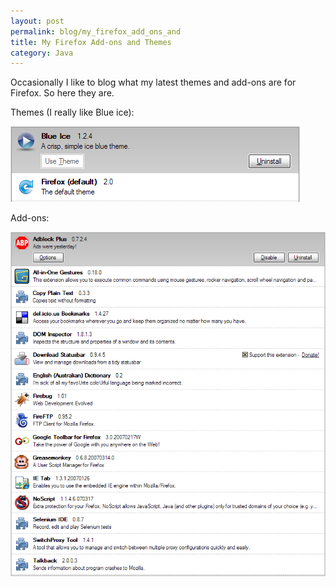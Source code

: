 ```yaml
---
layout: post
permalink: blog/my_firefox_add_ons_and
title: My Firefox Add-ons and Themes
category: Java
---
```


<p>
Occasionally I like to blog what my latest themes and add-ons are for Firefox. So here they are.

</p>
<p>
Themes (I really like Blue ice):

</p>
<p>
<img src="/images/firefox-themes.png" alt="Themes"/>

</p>
<p>
Add-ons:

</p>
<p>
<img src="/images/firefox-addons.png" alt="Add-ons"/>

</p>

